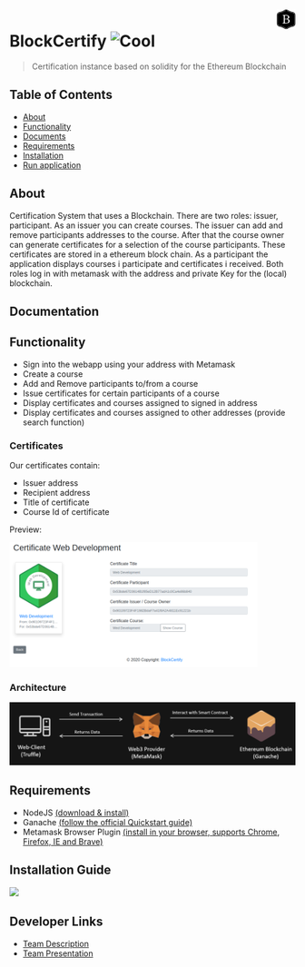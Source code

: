 <img src="BlockCertifyLogo.png" height="35" align="right" />

# BlockCertify ![Cool](https://img.shields.io/badge/%F0%9F%93%9C-certificated-blue)
>Certification instance based on solidity for the Ethereum Blockchain

## Table of Contents

- [About](#about)
- [Functionality](#functionality)
- [Documents](#documents)
- [Requirements](#requirements)
- [Installation](#installation)
- [Run application](#run-application)

## About
Certification System that uses a Blockchain. There are two roles: issuer, participant. As an issuer you can create courses. The issuer can add and remove participants addresses to the course. After that the course owner can generate certificates for a selection of the course participants. These certificates are stored in a ethereum block chain. As a participant the application displays courses i participate and certificates i received. Both roles log in with metamask with the address and private Key for the (local) blockchain.

## Documentation



## Functionality
* Sign into the webapp using your address with Metamask 
* Create a course 
* Add and Remove participants to/from a course
* Issue certificates for certain participants of a course
* Display certificates and courses assigned to signed in address 
* Display certificates and courses assigned to other addresses (provide search function)

### Certificates
Our certificates contain:
* Issuer address 
* Recipient address 
* Title of certificate 
* Course Id of certificate 

Preview:

<img height="220" src="BlockCertify_Certificate.png">


### Architecture
![architecture](architecture.png)

## Requirements
* NodeJS [(download & install)](https://nodejs.org/en/)
* Ganache [(follow the official Quickstart guide)](https://www.trufflesuite.com/docs/ganache/quickstart)
* Metamask Browser Plugin [(install in your browser, supports Chrome, Firefox, IE and Brave)](https://metamask.io/download.html)

## Installation Guide
<img height="220" src="BlockCertify_InstallationGuide.png">


## Developer Links
* [Team Description](https://dhbwstg-my.sharepoint.com/:w:/g/personal/inf18200_lehre_dhbw-stuttgart_de/EQepBS1bCaZKkkIirMOSuSkB5mS8uptXrDt5dB3pTiHiKw?e=5psYY9)
* [Team Presentation](https://dhbwstg-my.sharepoint.com/:p:/g/personal/inf18200_lehre_dhbw-stuttgart_de/EaSqSujzyTlEosuql-bChuoBrbgE39MxWxldudZCXU6MnQ?e=DM1EkB)

